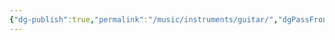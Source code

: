 ```yaml
---
{"dg-publish":true,"permalink":"/music/instruments/guitar/","dgPassFrontmatter":true,"created":"2023-12-08T23:19:58.744+08:00","updated":"2023-12-08T23:20:28.974+08:00"}
---
```


